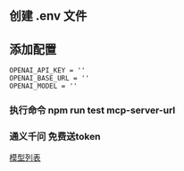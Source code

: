 ## 创建 .env 文件
## 添加配置

```
OPENAI_API_KEY = ''
OPENAI_BASE_URL = ''
OPENAI_MODEL = ''
```

### 执行命令 npm run test mcp-server-url


### 通义千问 免费送token
[模型列表](https://help.aliyun.com/zh/model-studio/getting-started/models)


